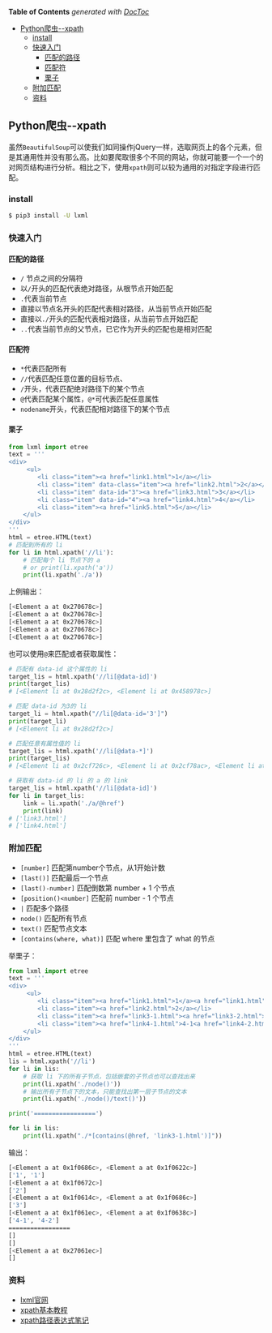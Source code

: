 <!-- START doctoc generated TOC please keep comment here to allow auto update -->
<!-- DON'T EDIT THIS SECTION, INSTEAD RE-RUN doctoc TO UPDATE -->
**Table of Contents**  *generated with [DocToc](https://github.com/thlorenz/doctoc)*

- [Python爬虫--xpath](#python%E7%88%AC%E8%99%AB--xpath)
  - [install](#install)
  - [快速入门](#%E5%BF%AB%E9%80%9F%E5%85%A5%E9%97%A8)
    - [匹配的路径](#%E5%8C%B9%E9%85%8D%E7%9A%84%E8%B7%AF%E5%BE%84)
    - [匹配符](#%E5%8C%B9%E9%85%8D%E7%AC%A6)
    - [栗子](#%E6%A0%97%E5%AD%90)
  - [附加匹配](#%E9%99%84%E5%8A%A0%E5%8C%B9%E9%85%8D)
  - [资料](#%E8%B5%84%E6%96%99)

<!-- END doctoc generated TOC please keep comment here to allow auto update -->

## Python爬虫--xpath

虽然`BeautifulSoup`可以使我们如同操作jQuery一样，选取网页上的各个元素，但是其通用性并没有那么高。比如要爬取很多个不同的网站，你就可能要一个一个的对网页结构进行分析。相比之下，使用`xpath`则可以较为通用的对指定字段进行匹配。

### install

```bash
$ pip3 install -U lxml
```

### 快速入门

#### 匹配的路径

- `/` 节点之间的分隔符
- 以`/`开头的匹配代表绝对路径，从根节点开始匹配
- `.`代表当前节点
- 直接以节点名开头的匹配代表相对路径，从当前节点开始匹配
- 直接以`./`开头的匹配代表相对路径，从当前节点开始匹配
- `..`代表当前节点的父节点，已它作为开头的匹配也是相对匹配

#### 匹配符

- `*`代表匹配所有
- `//`代表匹配任意位置的目标节点、
- `/`开头，代表匹配绝对路径下的某个节点
- `@`代表匹配某个属性，`@*`可代表匹配任意属性
- `nodename`开头，代表匹配相对路径下的某个节点

#### 栗子

```python
from lxml import etree
text = '''
<div>
	 <ul>
		<li class="item"><a href="link1.html">1</a></li>
		<li class="item" data-class="item"><a href="link2.html">2</a></li>
		<li class="item" data-id="3"><a href="link3.html">3</a></li>
		<li class="item" data-id="4"><a href="link4.html">4</a></li>
		<li class="item"><a href="link5.html">5</a></li>
	</ul>
</div>
'''
html = etree.HTML(text)
# 匹配到所有的 li
for li in html.xpath('//li'):
	# 匹配每个 li 节点下的 a
	# or print(li.xpath('a'))
	print(li.xpath('./a'))
```

上例输出：

```bash
[<Element a at 0x270678c>]
[<Element a at 0x270678c>]
[<Element a at 0x270678c>]
[<Element a at 0x270678c>]
[<Element a at 0x270678c>]
```

也可以使用`@`来匹配或者获取属性：

```python
# 匹配有 data-id 这个属性的 li
target_lis = html.xpath('//li[@data-id]')
print(target_lis)
# [<Element li at 0x28d2f2c>, <Element li at 0x458978c>]

# 匹配 data-id 为3的 li
target_li = html.xpath("//li[@data-id='3']")
print(target_li)
# [<Element li at 0x28d2f2c>]

# 匹配任意有属性值的 li
target_lis = html.xpath('//li[@data-*]')
print(target_lis)
# [<Element li at 0x2cf726c>, <Element li at 0x2cf78ac>, <Element li at 0x28d2eac>, <Element li at 0x2cf71ec>, <Element li at 0x2cf718c>]

# 获取有 data-id 的 li 的 a 的 link
target_lis = html.xpath('//li[@data-id]')
for li in target_lis:
	link = li.xpath('./a/@href')
	print(link)
# ['link3.html']
# ['link4.html']
```

### 附加匹配

- `[number]` 匹配第number个节点，从1开始计数
- `[last()]` 匹配最后一个节点
- `[last()-number]` 匹配倒数第 number + 1 个节点
- `[position()<number]` 匹配前 number - 1 个节点
- `|` 匹配多个路径
- `node()` 匹配所有节点
- `text()` 匹配节点文本
- `[contains(where, what)]` 匹配 where 里包含了 what 的节点

举栗子：

```python
from lxml import etree
text = '''
<div>
	 <ul>
		<li class="item"><a href="link1.html">1</a><a href="link1.html">1</a></li>
		<li class="item"><a href="link2.html">2</a></li>
		<li class="item"><a href="link3-1.html"><a href="link3-2.html">3</a></a></li>
		<li class="item"><a href="link4-1.html">4-1<a href="link4-2.html">4-2</a></a></li>
	</ul>
</div>
'''
html = etree.HTML(text)
lis = html.xpath('//li')
for li in lis:
	# 获取 li 下的所有子节点，包括嵌套的子节点也可以查找出来
	print(li.xpath('./node()'))
	# 输出所有子节点下的文本，只能查找出第一层子节点的文本
	print(li.xpath('./node()/text()'))

print('=================')

for li in lis:
	print(li.xpath("./*[contains(@href, 'link3-1.html')]"))
```

输出：

```bash
[<Element a at 0x1f0686c>, <Element a at 0x1f0622c>]
['1', '1']
[<Element a at 0x1f0672c>]
['2']
[<Element a at 0x1f0614c>, <Element a at 0x1f0686c>]
['3']
[<Element a at 0x1f061ec>, <Element a at 0x1f0638c>]
['4-1', '4-2']
=================
[]
[]
[<Element a at 0x27061ec>]
[]
```

### 资料

- [lxml官网](http://lxml.de/index.html)
- [xpath基本教程](http://www.w3school.com.cn/xpath/index.asp)
- [xpath路径表达式笔记](http://www.ruanyifeng.com/blog/2009/07/xpath_path_expressions.html)